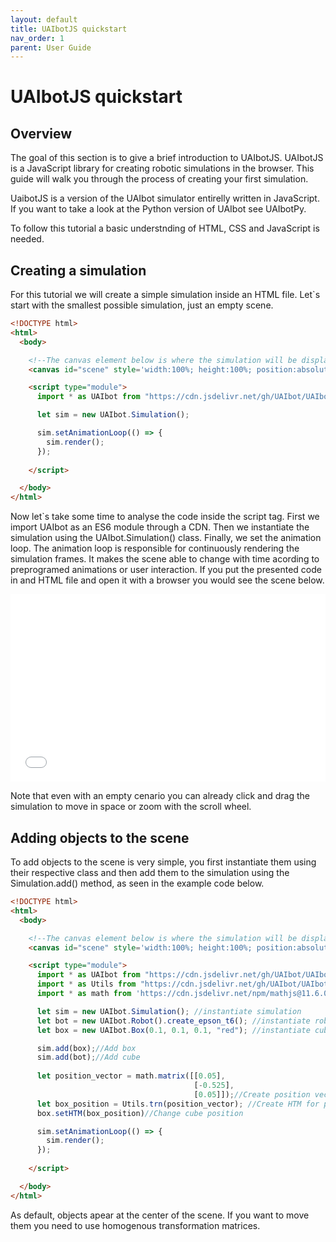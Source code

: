 ```yaml
---
layout: default
title: UAIbotJS quickstart
nav_order: 1
parent: User Guide
---
```


# UAIbotJS quickstart
## Overview
The goal of this section is to give a brief introduction to UAIbotJS. UAIbotJS is a JavaScript library for creating robotic simulations in the browser. This guide will walk you through the process of creating your first simulation. 

UaibotJS is a version of the UAIbot simulator entirelly written in JavaScript. If you want to take a look at the Python version of UAIbot see UAIbotPy.

To follow this tutorial a basic understnding of HTML, CSS and JavaScript is needed.

## Creating a simulation
For this tutorial we will create a simple simulation inside an HTML file. Let`s start with the smallest possible simulation, just an empty scene.

```html
<!DOCTYPE html>
<html>
  <body>

    <!--The canvas element below is where the simulation will be displayed-->
    <canvas id="scene" style='width:100%; height:100%; position:absolute'></canvas>

    <script type="module"> 
      import * as UAIbot from "https://cdn.jsdelivr.net/gh/UAIbot/UAIbotJS@v1.0.1/UAIbotJS/UAIbot.js";

      let sim = new UAIbot.Simulation();

      sim.setAnimationLoop(() => {
        sim.render();
      });
      
    </script>

  </body>
</html>
```

Now let`s take some time to analyse the code inside the script tag. First we import UAIbot as an ES6 module through a CDN. Then we instantiate the simulation using the UAIbot.Simulation() class. Finally, we set the animation loop. The animation loop is responsible for continuously rendering the simulation frames. It makes the scene able to change with time acording to preprogramed animations or user interaction. If you put the presented code in and HTML file and open it with a browser you would see the scene below.

<iframe frameBorder="0" scrolling="no" src="/assets/creating_a_simulation.html" style="width:100%;height:300px;"></iframe>

Note that even with an empty cenario you can already click and drag the simulation to move in space or zoom with the scroll wheel.

## Adding objects to the scene
To add objects to the scene is very simple, you first instantiate them using their respective class and then add them to the simulation using the Simulation.add() method, as seen in the example code below.
```html
<!DOCTYPE html>
<html>
  <body>

    <!--The canvas element below is where the simulation will be displayed-->
    <canvas id="scene" style='width:100%; height:100%; position:absolute'></canvas>

    <script type="module"> 
      import * as UAIbot from "https://cdn.jsdelivr.net/gh/UAIbot/UAIbotJS@v1.0.1/UAIbotJS/UAIbot.js";
      import * as Utils from "https://cdn.jsdelivr.net/gh/UAIbot/UAIbotJS@main/UAIbotJS/Utils.js";
      import * as math from 'https://cdn.jsdelivr.net/npm/mathjs@11.6.0/+esm'

      let sim = new UAIbot.Simulation(); //instantiate simulation
      let bot = new UAIbot.Robot().create_epson_t6(); //instantiate robot
      let box = new UAIbot.Box(0.1, 0.1, 0.1, "red"); //instantiate cube

      sim.add(box);//Add box
      sim.add(bot);//Add cube
      
      let position_vector = math.matrix([[0.05],
                                         [-0.525],
                                         [0.05]]);//Create position vector for positioning the cube
      let box_position = Utils.trn(position_vector); //Create HTM for positioning the cube
      box.setHTM(box_position)//Change cube position

      sim.setAnimationLoop(() => {
        sim.render();
      });
      
    </script>

  </body>
</html>
```

As default, objects apear at the center of the scene. If you want to move them you need to use homogenous transformation matrices. 
